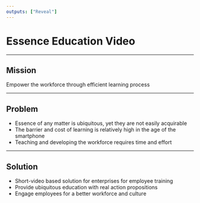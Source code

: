 ```yaml
---
outputs: ["Reveal"]
---
```


# Essence Education Video

---

## Mission

Empower the workforce through efficient learning process

---

## Problem

- Essence of any matter is ubiquitous, yet they are not easily acquirable
- The barrier and cost of learning is relatively high in the age of the smartphone
- Teaching and developing the workforce requires time and effort

---

## Solution

- Short-video based solution for enterprises for employee training
- Provide ubiquitous education with real action propositions
- Engage employees for a better workforce and culture
